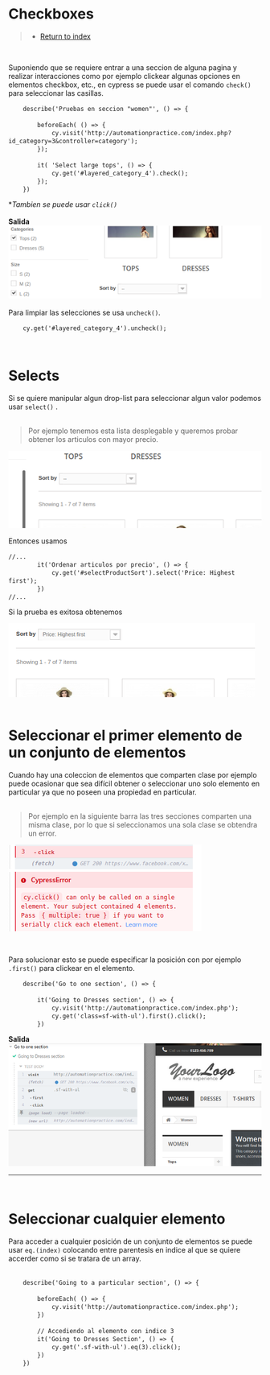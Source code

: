 # **Checkboxes**

>* [Return to index](../README.md)

<br>


Suponiendo que se requiere entrar a una seccion de alguna pagina y realizar interacciones como por ejemplo clickear algunas opciones en elementos checkbox, etc., en cypress se puede usar el comando  ```check()``` para seleccionar las casillas.

```JS
    describe('Pruebas en seccion "women"', () => {

        beforeEach( () => {
            cy.visit('http://automationpractice.com/index.php?id_category=3&controller=category');
        });

        it( 'Select large tops', () => {
            cy.get('#layered_category_4').check();
        });
    })
```
**Tambien se puede usar ```click()```*
<br><br>
**Salida**
![](./images/11.png)
<br><br>
Para limpiar las selecciones se usa ```uncheck()```.

```JS
    cy.get('#layered_category_4').uncheck();
```
<br>

# **Selects**
Si se quiere manipular algun drop-list para seleccionar algun valor podemos usar ```select()``` .
<br><br>
>Por ejemplo tenemos esta lista desplegable y queremos probar obtener los articulos con mayor precio.<br>

![](./images/12.png)

Entonces usamos
```JS
//...
        it('Ordenar articulos por precio', () => {
            cy.get('#selectProductSort').select('Price: Highest first');
        })
//...
```
Si la prueba es exitosa obtenemos

![](./images/13.png)
<br><br>

# **Seleccionar el primer elemento de un conjunto de elementos**

Cuando hay una coleccion de elementos que comparten clase por ejemplo puede ocasionar que sea difícil obtener o seleccionar uno solo elemento en particular ya que no poseen una propiedad en particular.
<br><br>


>Por ejemplo en la siguiente barra las tres secciones comparten una misma clase, por lo que si seleccionamos una sola clase se obtendra un error.

![](./images/14.png)

<br>

Para solucionar esto se puede especificar la posición con por ejemplo ```.first()``` para clickear en el elemento.
<br>

```JS
    describe('Go to one section', () => {

        it('Going to Dresses section', () => {
            cy.visit('http://automationpractice.com/index.php');
            cy.get('class=sf-with-ul').first().click();
        })
```

**Salida**
![](./images/16.png)

---
<br>

# **Seleccionar cualquier elemento**
Para acceder a cualquier posición de un conjunto de elementos se puede usar ```eq.(index)``` colocando entre parentesis en indice al que se quiere accerder como si se tratara de un array.
<br><br>

```JS
    describe('Going to a particular section', () => {

        beforeEach( () => {
            cy.visit('http://automationpractice.com/index.php');
        })

        // Accediendo al elemento con indice 3
        it('Going to Dresses Section', () => {
            cy.get('.sf-with-ul').eq(3).click();  
        })
    })
```
